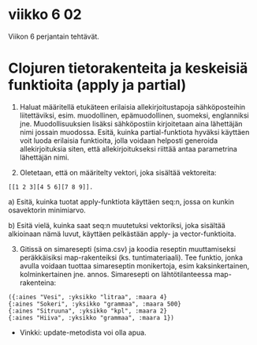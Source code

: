 # viikko 6 02

Viikon 6 perjantain tehtävät.

# Clojuren tietorakenteita ja keskeisiä funktioita (apply ja partial)


1. Haluat määritellä etukäteen erilaisia allekirjoitustapoja sähköposteihin liitettäviksi, esim. muodollinen, epämuodollinen, suomeksi, englanniksi jne. 
Muodollisuuksien lisäksi sähköpostiin  kirjoitetaan aina lähettäjän nimi jossain muodossa.
Esitä, kuinka partial-funktiota hyväksi käyttäen voit luoda erilaisia funktioita, jolla voidaan helposti generoida allekirjoituksia siten, että allekirjoitukseksi riittää antaa parametrina lähettäjän nimi.

2. Oletetaan, että on määritelty vektori, joka sisältää vektoreita: 
```
[[1 2 3][4 5 6][7 8 9]].
```
a) Esitä, kuinka tuotat apply-funktiota käyttäen seq:n, jossa on kunkin osavektorin minimiarvo.

b) Esitä vielä, kuinka saat seq:n muutetuksi vektoriksi, joka sisältää alkioinaan nämä luvut, käyttäen pelkästään apply- ja vector-funktioita.

3. Gitissä on simaresepti (sima.csv) ja koodia reseptin muuttamiseksi peräkkäisiksi map-rakenteiksi (ks. tuntimateriaali).
Tee funktio, jonka avulla voidaan tuottaa simareseptin monikertoja, esim kaksinkertainen, kolminkertainen jne. annos.
Simaresepti on lähtötilanteessa map-rakenteina:
```
({:aines "Vesi", :yksikko "litraa", :maara 4} 
{:aines "Sokeri", :yksikko "grammaa", :maara 500} 
{:aines "Sitruuna", :yksikko "kpl", :maara 2} 
{:aines "Hiiva", :yksikko "grammaa", :maara 1})
```
* Vinkki: update-metodista voi olla apua.